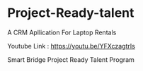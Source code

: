 # Project-Ready-talent
A CRM Apllication For Laptop Rentals

Youtube Link : https://youtu.be/YFXczagtrIs




Smart Bridge Project Ready Talent Program
